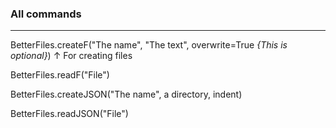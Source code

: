 ### All commands

<hr>

BetterFiles.createF("The name", "The text", overwrite=True *{This is optional}*)
↑ For creating files

BetterFiles.readF("File") 

BetterFiles.createJSON("The name", a directory, indent)

BetterFiles.readJSON("File") 
